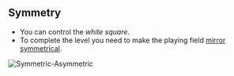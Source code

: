 ## Symmetry

- You can control the *white square*.
- To complete the level you need to make the playing field [mirror symmetrical](https://en.wikipedia.org/wiki/Symmetry).

![Symmetric-Asymmetric](https://pirandellolenovelle.files.wordpress.com/2019/01/symmetic-v-asymmetric.jpg)
